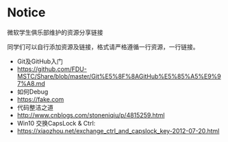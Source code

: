 # Notice

微软学生俱乐部维护的资源分享链接

同学们可以自行添加资源及链接，格式请严格遵循一行资源，一行链接。

- Git及GitHub入门
- https://github.com/FDU-MSTC/Share/blob/master/Git%E5%8F%8AGitHub%E5%85%A5%E9%97%A8.md
- 如何Debug
- https://fake.com
- 代码整洁之道
- http://www.cnblogs.com/stoneniqiu/p/4815259.html
- Win10 交换CapsLock & Ctrl:
- https://xiaozhou.net/exchange_ctrl_and_capslock_key-2012-07-20.html
